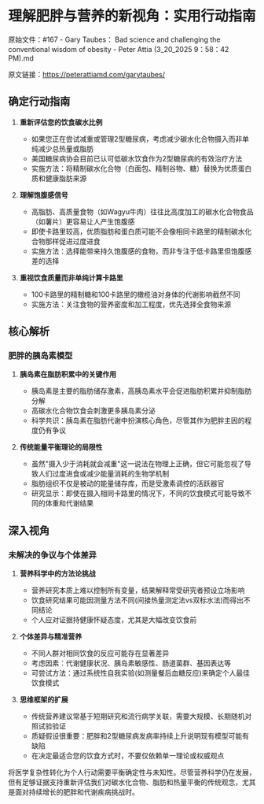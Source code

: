 # 理解肥胖与营养的新视角：实用行动指南

原始文件：#167 - Gary Taubes： Bad science and challenging the conventional wisdom of obesity - Peter Attia (3_20_2025 9：58：42 PM).md

原文链接：https://peterattiamd.com/garytaubes/

## 确定行动指南

1. **重新评估您的饮食碳水比例**
   - 如果您正在尝试减重或管理2型糖尿病，考虑减少碳水化合物摄入而非单纯减少总热量或脂肪
   - 美国糖尿病协会目前已认可低碳水饮食作为2型糖尿病的有效治疗方法
   - 实施方法：将精制碳水化合物（白面包、精制谷物、糖）替换为优质蛋白质和健康脂肪来源

2. **理解饱腹感信号**
   - 高脂肪、高质量食物（如Wagyu牛肉）往往比高度加工的碳水化合物食品（如薯片）更容易让人产生饱腹感
   - 即使卡路里较高，优质脂肪和蛋白质可能不会像相同卡路里的精制碳水化合物那样促进过度进食
   - 实施方法：选择能带来持久饱腹感的食物，而非专注于低卡路里但饱腹感差的选择

3. **重视饮食质量而非单纯计算卡路里**
   - 100卡路里的精制糖和100卡路里的橄榄油对身体的代谢影响截然不同
   - 实施方法：关注食物的营养密度和加工程度，优先选择全食物来源

## 核心解析

### 肥胖的胰岛素模型

1. **胰岛素在脂肪积累中的关键作用**
   - 胰岛素是主要的脂肪储存激素，高胰岛素水平会促进脂肪积累并抑制脂肪分解
   - 高碳水化合物饮食会刺激更多胰岛素分泌
   - 科学共识：胰岛素在脂肪代谢中扮演核心角色，尽管其作为肥胖主因的程度仍有争议

2. **传统能量平衡理论的局限性**
   - 虽然"摄入少于消耗就会减重"这一说法在物理上正确，但它可能忽视了导致人们过度进食或减少能量消耗的生物学机制
   - 脂肪组织不仅是被动的能量储存库，而是受激素调控的活跃器官
   - 研究显示：即使在摄入相同卡路里的情况下，不同的饮食模式可能导致不同的体重和代谢结果

## 深入视角

### 未解决的争议与个体差异

1. **营养科学中的方法论挑战**
   - 营养研究本质上难以控制所有变量，结果解释常受研究者预设立场影响
   - 饮食研究结果可能因测量方法不同(间接热量测定法vs双标水法)而得出不同结论
   - 个人应对证据持健康怀疑态度，尤其是大幅改变饮食前

2. **个体差异与精准营养**
   - 不同人群对相同饮食的反应可能存在显著差异
   - 考虑因素：代谢健康状况、胰岛素敏感性、肠道菌群、基因表达等
   - 可尝试方法：通过系统性自我实验(如测量餐后血糖反应)来确定个人最佳饮食模式

3. **思维框架的扩展**
   - 传统营养建议常基于短期研究和流行病学关联，需要大规模、长期随机对照试验验证
   - 质疑假设很重要：肥胖和2型糖尿病发病率持续上升说明现有模型可能有缺陷
   - 在决定最适合您的饮食方式时，不要仅依赖单一理论或权威观点

将医学复杂性转化为个人行动需要平衡确定性与未知性。尽管营养科学仍在发展，但有足够证据支持重新评估我们对碳水化合物、脂肪和热量平衡的传统观念，尤其是面对持续增长的肥胖和代谢疾病挑战时。
